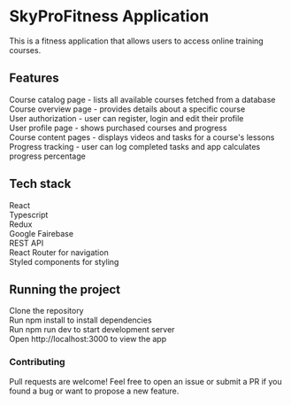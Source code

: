 # SkyProFitness Application
This is a fitness application that allows users to access online training courses.

## Features
Course catalog page - lists all available courses fetched from a database  
Course overview page - provides details about a specific course  
User authorization - user can register, login and edit their profile  
User profile page - shows purchased courses and progress  
Course content pages - displays videos and tasks for a course's lessons  
Progress tracking - user can log completed tasks and app calculates progress percentage  
## Tech stack
React  
Typescript  
Redux  
Google Fairebase  
REST API  
React Router for navigation  
Styled components for styling  
## Running the project
Clone the repository  
Run npm install to install dependencies  
Run npm run dev to start development server  
Open http://localhost:3000 to view the app  
### Contributing
Pull requests are welcome! Feel free to open an issue or submit a PR if you found a bug or want to propose a new feature.  
